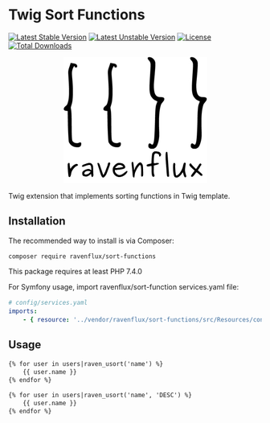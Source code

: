 # Twig Sort Functions

[![Latest Stable Version](https://poser.pugx.org/ravenflux/sort-functions/v/stable)](https://packagist.org/packages/ravenflux/sort-functions) 
[![Latest Unstable Version](https://poser.pugx.org/ravenflux/sort-functions/v/unstable)](https://packagist.org/packages/ravenflux/sort-functions) 
[![License](https://poser.pugx.org/ravenflux/sort-functions/license)](https://packagist.org/packages/ravenflux/sort-functions) 
[![Total Downloads](https://poser.pugx.org/ravenflux/sort-functions/downloads)](https://packagist.org/packages/ravenflux/sort-functions)

<p align="center">
  <img src="https://github.com/ravenflux/ravenflux/raw/master/ravenflux.jpg">
</p>

Twig extension that implements sorting functions in Twig template.

Installation
------------
The recommended way to install is via Composer:
```shell
composer require ravenflux/sort-functions
```
This package requires at least PHP 7.4.0

For Symfony usage, import ravenflux/sort-function services.yaml file:
```yaml
# config/services.yaml
imports:
    - { resource: '../vendor/ravenflux/sort-functions/src/Resources/config/services.yaml' }
```
Usage
------------
```twig
{% for user in users|raven_usort('name') %}
    {{ user.name }}
{% endfor %}
```
```twig
{% for user in users|raven_usort('name', 'DESC') %}
    {{ user.name }}
{% endfor %}
```

